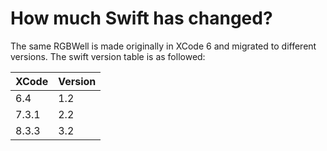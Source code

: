 # How much Swift has changed?

The same RGBWell is made originally in XCode 6 and migrated to different versions. The swift version table is as followed:

|XCode  | Version |
| ----- | ------- |
| 6.4   | 1.2     |
| 7.3.1 | 2.2     |
| 8.3.3 | 3.2     |
